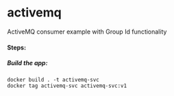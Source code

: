 # activemq
ActiveMQ consumer example with Group Id functionality

#### Steps:
##### Build the app:
```shell script
docker build . -t activemq-svc
docker tag activemq-svc activemq-svc:v1
```